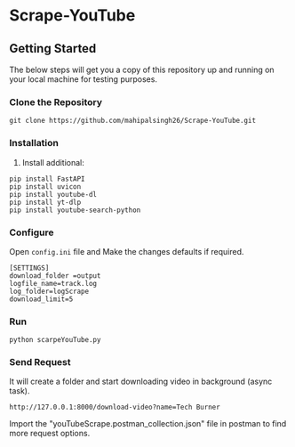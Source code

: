 # Scrape-YouTube
## Getting Started

The below steps will get you a copy of this repository up and running on your local machine for testing purposes.

### Clone the Repository
```
git clone https://github.com/mahipalsingh26/Scrape-YouTube.git
```

### Installation
1. Install additional:
```
pip install FastAPI
pip install uvicon
pip install youtube-dl
pip install yt-dlp
pip install youtube-search-python
```

### Configure
Open `config.ini` file and Make the changes defaults if required.
```
[SETTINGS]
download_folder =output
logfile_name=track.log
log_folder=logScrape
download_limit=5
```
### Run
```
python scarpeYouTube.py
```

### Send Request 
It will create a folder and start downloading video in background (async task).
```
http://127.0.0.1:8000/download-video?name=Tech Burner
```
Import the "youTubeScrape.postman_collection.json" file in postman to find more request options.
